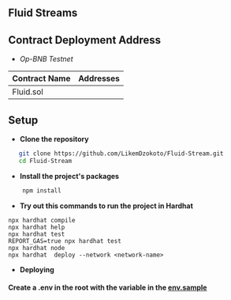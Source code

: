 ## Fluid Streams



## **Contract  Deployment Address**

- *Op-BNB Testnet*

| Contract Name            | Addresses                                  |
| ------------------------ | ------------------------------------------ |
|  Fluid.sol              |                                            |


## **Setup**

- **Clone the repository**
```sh
   git clone https://github.com/LikemDzokoto/Fluid-Stream.git 
   cd Fluid-Stream
```


- **Install the project's packages**
```s
    npm install
```



- **Try out this commands to run  the project in Hardhat**

```shell
npx hardhat compile
npx hardhat help
npx hardhat test
REPORT_GAS=true npx hardhat test
npx hardhat node
npx hardhat  deploy --network <network-name>
```


- **Deploying**

#### Create a .env in the root with the variable in  the [env.sample](.env.sample)



